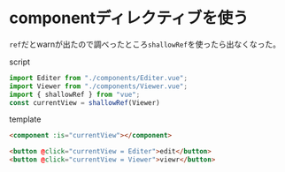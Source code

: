 # componentディレクティブを使う
`ref`だとwarnが出たので調べったところ`shallowRef`を使ったら出なくなった。

script
```js
import Editer from "./components/Editer.vue";
import Viewer from "./components/Viewer.vue";
import { shallowRef } from "vue";
const currentView = shallowRef(Viewer)
```
template
```html
<component :is="currentView"></component>

<button @click="currentView = Editer">edit</button>
<button @click="currentView = Viewer">viewr</button>
```